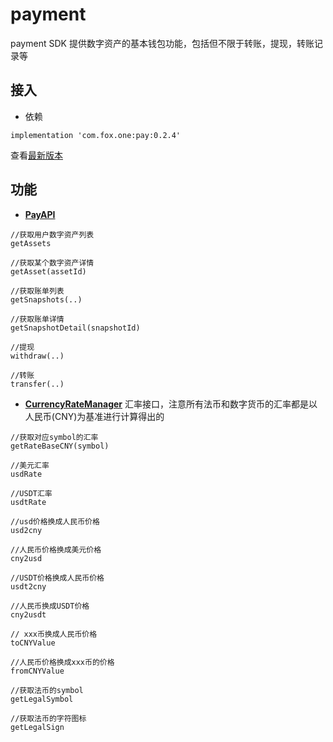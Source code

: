 # payment

payment SDK 提供数字资产的基本钱包功能，包括但不限于转账，提现，转账记录等

## 接入

* 依赖

```
implementation 'com.fox.one:pay:0.2.4'
```
查看[最新版本](http://jcenter.bintray.com/com/fox/one/ex-ui)

## 功能

* **[PayAPI](src/main/java/com/fox/one/pay/core/PayAPI.kt)**

```
//获取用户数字资产列表
getAssets

//获取某个数字资产详情
getAsset(assetId)

//获取账单列表
getSnapshots(..)

//获取账单详情
getSnapshotDetail(snapshotId)

//提现
withdraw(..)

//转账
transfer(..)
```

* **[CurrencyRateManager](src/main/java/com/fox/one/pay/core/rate/CurrencyRateManager.kt)** 汇率接口，注意所有法币和数字货币的汇率都是以人民币(CNY)为基准进行计算得出的

```
//获取对应symbol的汇率
getRateBaseCNY(symbol)

//美元汇率
usdRate

//USDT汇率
usdtRate

//usd价格换成人民币价格
usd2cny

//人民币价格换成美元价格
cny2usd

//USDT价格换成人民币价格
usdt2cny

//人民币换成USDT价格
cny2usdt

// xxx币换成人民币价格
toCNYValue

//人民币价格换成xxx币的价格
fromCNYValue

//获取法币的symbol
getLegalSymbol

//获取法币的字符图标
getLegalSign

```